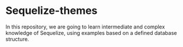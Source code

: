 # Sequelize-themes
In this repository, we are going to learn intermediate and complex knowledge of Sequelize, using examples based on a defined database structure.
